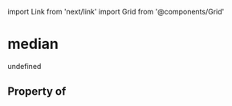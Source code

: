 import Link from 'next/link'
import Grid from '@components/Grid'

# median

undefined

## Property of



